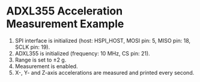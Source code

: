 # ADXL355 Acceleration Measurement Example

1. SPI interface is initialized (host: HSPI_HOST, MOSI pin: 5, MISO pin: 18, SCLK pin: 19).
2. ADXL355 is initialized (frequency: 10 MHz, CS pin: 21).
3. Range is set to ±2 g.
4. Measurement is enabled.
5. X-, Y- and Z-axis accelerations are measured and printed every second.